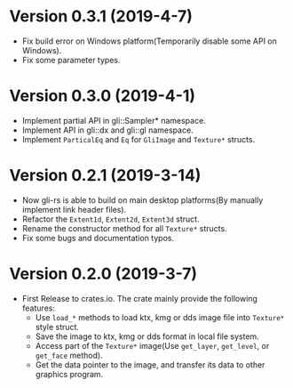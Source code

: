 # Version 0.3.1 (2019-4-7)

- Fix build error on Windows platform(Temporarily disable some API on Windows).
- Fix some parameter types.



# Version 0.3.0 (2019-4-1)

- Implement partial API in gli::Sampler* namespace.
- Implement API in gli::dx and gli::gl namespace.
- Implement `ParticalEq` and `Eq` for `GliImage` and `Texture*` structs.



# Version 0.2.1 (2019-3-14)

- Now gli-rs is able to build on main desktop platforms(By manually implement link header files).
- Refactor the `Extent1d`, `Extent2d`, `Extent3d` struct.
- Rename the constructor method for all `Texture*` structs.
- Fix some bugs and documentation typos.



# Version 0.2.0 (2019-3-7)

- First Release to crates.io. The crate mainly provide the following features:
  - Use `load_*` methods to load ktx, kmg or dds image file into `Texture*` style struct.
  - Save the image to ktx, kmg or dds format in local file system.
  - Access part of the `Texture*` image(Use `get_layer`, `get_level`, or `get_face` method).
  - Get the data pointer to the image, and transfer its data to other graphics program.

